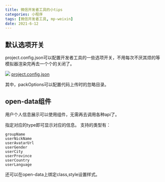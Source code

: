 ```yaml
---
title: 微信开发者工具的小tips
categories: 小程序
tags: [微信开发者工具, mp-weixin]
date: 2021-6-12
--- 
```


## 默认选项开关
project.config.json可以配置开发者工具的一些选项开关，不用每次不厌其烦的等模拟器渲染完再去一个个的关闭了。

![](https://gitee.com/ndrkjvmkl/picture/raw/master/2021-8-7/1628309327902-image.png)
[project.config.json](https://developers.weixin.qq.com/miniprogram/dev/devtools/projectconfig.html)

其中，packOptions可以配置代码上传时的忽略目录。

## open-data组件
用户个人信息展示可以使用<open-data>组件，无需再去调用各种api了。

指定对应的type即可显示对应的信息。
支持的类型有：
```
groupName
userNickName
userAvatarUrl
userGender
userCity
userProvince
userCountry
userLanguage
```

还可以在open-data上绑定class,style设置样式。
